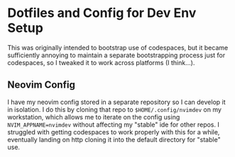 # Dotfiles and Config for Dev Env Setup

This was originally intended to bootstrap use of codespaces, but it became
sufficiently annoying to maintain a separate bootstrapping process just for
codespaces, so I tweaked it to work across platforms (I think...).

## Neovim Config

I have my neovim config stored in a separate repository so I can develop it in
isolation. I do this by cloning that repo to `$HOME/.config/nvimdev` on my
workstation, which allows me to iterate on the config using `NVIM_APPNAME=nvimdev`
without affecting my "stable" ide for other repos. I struggled with getting codespaces
to work properly with this for a while, eventually landing on http cloning it into the
default directory for "stable" use.
